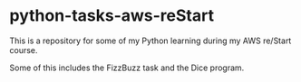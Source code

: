 # python-tasks-aws-reStart

This is a repository for some of my Python learning during my AWS re/Start course.

Some of this includes the FizzBuzz task and the Dice program.
